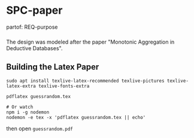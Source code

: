 # SPC-paper
partof: REQ-purpose
###

The design was modeled after the paper "Monotonic Aggregation in Deductive Databases". 

## Building the Latex Paper

```
sudo apt install texlive-latex-recommended texlive-pictures texlive-latex-extra texlive-fonts-extra

pdflatex guessrandom.tex

# Or watch
npm i -g nodemon
nodemon -e tex -x 'pdflatex guessrandom.tex || echo'
```

then open `guessrandom.pdf`
